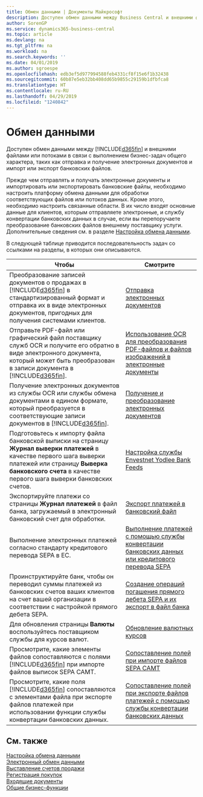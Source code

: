 ```yaml
---
title: Обмен данными | Документы Майкрософт
description: Доступен обмен данными между Business Central и внешними файлами или потоками в связи с выполнением бизнес-задач общего характера, таких как отправка и получение электронных документов и импорт или экспорт банковских файлов.
author: SorenGP
ms.service: dynamics365-business-central
ms.topic: article
ms.devlang: na
ms.tgt_pltfrm: na
ms.workload: na
ms.search.keywords: ''
ms.date: 04/01/2019
ms.author: sgroespe
ms.openlocfilehash: edb3ef5d977994588feb4331cf8f15e6f1b32438
ms.sourcegitcommit: 60b87e5eb32bb408dd65b9855c29159b1dfbfca8
ms.translationtype: HT
ms.contentlocale: ru-RU
ms.lasthandoff: 04/29/2019
ms.locfileid: "1240842"
---
```

# <a name="exchanging-data"></a>Обмен данными
Доступен обмен данными между [!INCLUDE[d365fin](includes/d365fin_md.md)] и внешними файлами или потоками в связи с выполнением бизнес-задач общего характера, таких как отправка и получение электронных документов и импорт или экспорт банковских файлов.  

Прежде чем отправлять и получать электронные документы и импортировать или экспортировать банковские файлы, необходимо настроить платформу обмена данными для обработки соответствующих файлов или потоков данных. Кроме этого, необходимо настроить связанные области. В их число входят основные данные для клиентов, которым отправляете электронные, и службу конвертации банковских данных в случае, если вы перепоручаете преобразование банковских файлов внешнему поставщику услуги. Дополнительные сведения см. в разделе [Настройка обмена данными](across-set-up-data-exchange.md).  

 В следующей таблице приводится последовательность задач со ссылками на разделы, в которых они описываются.  

|**Чтобы**|**Смотрите**|  
|------------|-------------|  
|Преобразование записей документов о продажах в [!INCLUDE[d365fin](includes/d365fin_md.md)] в стандартизированный формат и отправка их в виде электронных документов, пригодных для получения системами клиентов.|[Отправка электронных документов](sales-how-to-send-electronic-documents.md)|  
|Отправьте PDF-файл или графический файл поставщику служб OCR и получите его обратно в виде электронного документа, который может быть преобразован в записи документа в [!INCLUDE[d365fin](includes/d365fin_md.md)].|[Использование OCR для преобразования PDF-файлов и файлов изображений в электронные документы](across-how-use-ocr-pdf-images-files.md)|  
|Получение электронных документов из службы OCR или службы обмена документами в едином формате, который преобразуется в соответствующие записи документов в [!INCLUDE[d365fin](includes/d365fin_md.md)].|[Получение и преобразование электронных документов](purchasing-how-to-receive-and-convert-electronic-documents.md)|  
|Подготовьтесь к импорту файла банковской выписки на страницу **Журнал выверки платежей** в качестве первого шага выверки платежей или страницу **Выверка банковского счета** в качестве первого шага выверки банковских счетов.|[Настройка службы Envestnet Yodlee Bank Feeds](bank-how-setup-bank-statement-service.md)|  
|Экспортируйте платежи со страницы **Журнал платежей** в файл банка, загружаемый в электронный банковский счет для обработки.|[Экспорт платежей в банковский файл](payables-how-export-payments-bank-file.md)|
|Выполнение электронных платежей согласно стандарту кредитового перевода SEPA в ЕС.|[Выполнение платежей с помощью службы конвертации банковских данных или кредитового перевода SEPA](finance-make-payments-with-bank-data-conversion-service-or-sepa-credit-transfer.md)|  
|Проинструктируйте банк, чтобы он переводил суммы платежей из банковских счетов ваших клиентов на счет вашей организации в соответствии с настройкой прямого дебета SEPA.|[Создание операций погашения прямого дебета SEPA и их экспорт в файл банка](finance-how-create-sepa-direct-debit-collection-entries-export-bank-file.md)|  
|Для обновления страницы **Валюты** воспользуйтесь поставщиком службы для курсов валют.|[Обновление валютных курсов](finance-how-update-currencies.md)|  
|Просмотрите, какие элементы файлов сопоставляются с полями [!INCLUDE[d365fin](includes/d365fin_md.md)] при импорте файлов выписок SEPA CAMT.|[Сопоставление полей при импорте файлов SEPA CAMT](across-field-mapping-when-importing-sepa-camt-files.md)|  
|Просмотрите, какие поля [!INCLUDE[d365fin](includes/d365fin_md.md)] сопоставляются с элементами файла при экспорте файлов платежей при использовании функции службы конвертации банковских данных.|[Сопоставление полей при экспорте файлов платежей с помощью службы конвертации банковских данных](across-field-mapping-when-exporting-payment-files-using-bank-data-conversion-service.md)|  

## <a name="see-also"></a>См. также  
[Настройка обмена данными](across-set-up-data-exchange.md)  
[Электронный обмен данными](across-data-exchange.md)  
[Выставление счетов продажи](sales-how-invoice-sales.md)   
[Регистрация покупок](purchasing-how-record-purchases.md)  
[Входящие документы](across-income-documents.md)  
[Общие бизнес-функции](ui-across-business-areas.md)  
